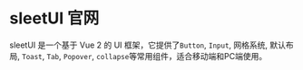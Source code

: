 # sleetUI 官网

sleetUI 是一个基于 Vue 2 的 UI 框架，它提供了`Button`, `Input`, 网格系统, 默认布局, `Toast`, `Tab`, `Popover`, `collapse`等常用组件，适合移动端和PC端使用。

